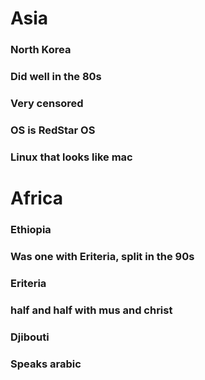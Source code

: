 # Asia
### North Korea
### Did well in the 80s
### Very censored
### OS is RedStar OS
### Linux that looks like mac
# Africa
### Ethiopia
### Was one with Eriteria, split in the 90s
### Eriteria
### half and half with mus and christ
### Djibouti
### Speaks arabic 
